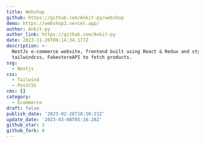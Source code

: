 ```yaml
---
title: Webshop
github: https://github.com/Ankit-py/webshop
demo: https://webshop3.vercel.app/
author: Ankit-py
author_link: https://github.com/Ankit-py
date: 2023-11-26T09:14:34.177Z
description: >-
  NestJs e-commerce website, frontend built using React & Redux and styled by
  tailwindcss, FakestoreAPI to fetch products.
ssg:
  - Nextjs
css:
  - Tailwind
  - PostCSS
cms: []
category:
  - Ecommerce
draft: false
publish_date: '2023-02-28T18:50:23Z'
update_date: '2023-03-08T05:16:28Z'
github_star: 1
github_fork: 0
---
```

